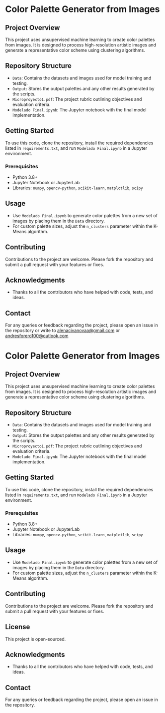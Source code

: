 # Color Palette Generator from Images

## Project Overview
This project uses unsupervised machine learning to create color palettes from images. It is designed to process high-resolution artistic images and generate a representative color scheme using clustering algorithms.

## Repository Structure
- `Data`: Contains the datasets and images used for model training and testing.
- `Output`: Stores the output palettes and any other results generated by the scripts.
- `Microproyecto1.pdf`: The project rubric outlining objectives and evaluation criteria.
- `Modelado Final.ipynb`: The Jupyter notebook with the final model implementation.

## Getting Started
To use this code, clone the repository, install the required dependencies listed in `requirements.txt`, and run `Modelado Final.ipynb` in a Jupyter environment.

### Prerequisites
- Python 3.8+
- Jupyter Notebook or JupyterLab
- Libraries: `numpy`, `opencv-python`, `scikit-learn`, `matplotlib`, `scipy`

## Usage
- Use `Modelado Final.ipynb` to generate color palettes from a new set of images by placing them in the `Data` directory.
- For custom palette sizes, adjust the `n_clusters` parameter within the K-Means algorithm.

## Contributing
Contributions to the project are welcome. Please fork the repository and submit a pull request with your features or fixes.


## Acknowledgments
- Thanks to all the contributors who have helped with code, tests, and ideas.

## Contact
For any queries or feedback regarding the project, please open an issue in the repository or write to alenacivanovaa@gmail.com or andresforero100@outlook.com

# Color Palette Generator from Images

## Project Overview
This project uses unsupervised machine learning to create color palettes from images. It is designed to process high-resolution artistic images and generate a representative color scheme using clustering algorithms.

## Repository Structure
- `Data`: Contains the datasets and images used for model training and testing.
- `Output`: Stores the output palettes and any other results generated by the scripts.
- `Microproyecto1.pdf`: The project rubric outlining objectives and evaluation criteria.
- `Modelado Final.ipynb`: The Jupyter notebook with the final model implementation.

## Getting Started
To use this code, clone the repository, install the required dependencies listed in `requirements.txt`, and run `Modelado Final.ipynb` in a Jupyter environment.

### Prerequisites
- Python 3.8+
- Jupyter Notebook or JupyterLab
- Libraries: `numpy`, `opencv-python`, `scikit-learn`, `matplotlib`, `scipy`

## Usage
- Use `Modelado Final.ipynb` to generate color palettes from a new set of images by placing them in the `Data` directory.
- For custom palette sizes, adjust the `n_clusters` parameter within the K-Means algorithm.

## Contributing
Contributions to the project are welcome. Please fork the repository and submit a pull request with your features or fixes.

## License
This project is open-sourced.

## Acknowledgments
- Thanks to all the contributors who have helped with code, tests, and ideas.

## Contact
For any queries or feedback regarding the project, please open an issue in the repository.

